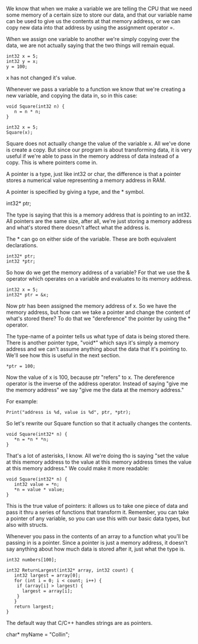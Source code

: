 We know that when we make a variable we are telling the CPU that we need some memory of a certain size to store our data, and that our variable name can be used to give us the contents at that memory address, or we can copy new data into that address by using the assignment operator =. 

When we assign one variable to another we're simply copying over the data, we are not actually saying that the two things will remain equal.

~~~ 
int32 x = 5;
int32 y = x;
y = 100;
~~~

x has not changed it's value.

Whenever we pass a variable to a function we know that we're creating a new variable, and copying the data in, so in this case:

~~~
void Square(int32 n) {
   n = n * n;
}

int32 x = 5;
Square(x);
~~~
Square does not actually change the value of the variable x. All we've done is create a copy. But since our program is about transforming data, it is very useful if we're able to pass in the memory address of data instead of a copy. This is where pointers come in.

A pointer is a type, just like int32 or char, the difference is that a pointer stores a numerical value representing a memory address in RAM. 

A pointer is specified by giving a type, and the * symbol. 

int32* ptr;

The type is saying that this is a memory address that is pointing to an int32. All pointers are the same size, after all, we're just storing a memory address and what's stored there doesn't affect what the address is. 

The * can go on either side of the variable. These are both equivalent declarations.

~~~
int32* ptr;
int32 *ptr;
~~~
So how do we get the memory address of a variable? For that we use the & operator which operates on a variable and evaluates to its memory address.

~~~
int32 x = 5;
int32* ptr = &x;
~~~

Now ptr has been assigned the memory address of x. So we have the memory address, but how can we take a pointer and change the content of what's stored there? To do that we "dereference" the pointer by using the * operator.

The type-name of a pointer tells us what type of data is being stored there. There is another pointer type, "void*" which says it's simply a memory address and we can't assume anything about the data that it's pointing to. We'll see how this is useful in the next section.

~~~
*ptr = 100;
~~~
Now the value of x is 100, because ptr "refers" to x. The dereference operator is the inverse of the address operator. Instead of saying "give me the memory address" we say "give me the data at the memory address."

For example:

~~~
Print("address is %d, value is %d", ptr, *ptr);
~~~

So let's rewrite our Square function so that it actually changes the contents.

~~~
void Square(int32* n) {
   *n = *n * *n;
}
~~~
That's a lot of asterisks, I know. All we're doing tho is saying "set the value at this memory address to the value at this memory address times the value at this memory address." We could make it more readable:

~~~
void Square(int32* n) {
   int32 value = *n;
   *n = value * value;
}
~~~

This is the true value of pointers: it allows us to take one piece of data and pass it thru a series of functions that transform it. Remember, you can take a pointer of any variable, so you can use this with our basic data types, but also with structs. 

Whenever you pass in the contents of an array to a function what you'll be passing in is a pointer. Since a pointer is just a memory address, it doesn't say anything about how much data is stored after it, just what the type is. 

~~~
int32 numbers[100];

int32 ReturnLargest(int32* array, int32 count) {
   int32 largest = array[0];
   for (int i = 0; i < count; i++) {
	if (array[i] > largest) {
	  largest = array[i];
	}
   }
   return largest;
}
~~~

The default way that C/C++ handles strings are as pointers.

char* myName = "Collin";

